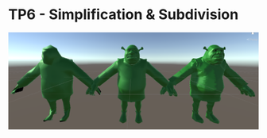 # TP6 - Simplification & Subdivision

![MeshComplexity](./Screenshots/MeshComplexity.png?raw=true "Mesh Complexity")